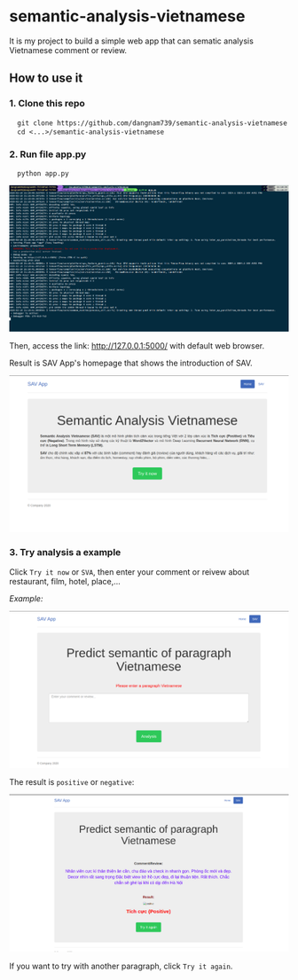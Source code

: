 # semantic-analysis-vietnamese


It is my project to build a simple web app that can sematic analysis Vietnamese comment or review.

## How to use it

### 1. Clone this repo
```console
  git clone https://github.com/dangnam739/semantic-analysis-vietnamese
  cd <...>/semantic-analysis-vietnamese
```

### 2. Run file app.py
```console
  python app.py
```
<img src='img/run.png'>

Then, access the link: http://127.0.0.1:5000/ with default web browser.

Result is SAV App's homepage that shows the introduction of SAV. 

<img src='img/home.png'>


### 3. Try analysis a example
Click `Try it now`  or `SVA`, then enter your comment or reivew about restaurant, film, hotel, place,...

_Example:_

<img src='img/sav.png'>

The result is `positive` or `negative`:

<img src='img/result.png'>

If you want to try with another paragraph, click `Try it again`.



